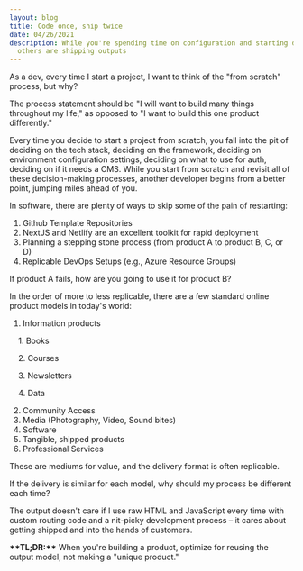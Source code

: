 ```yaml
---
layout: blog
title: Code once, ship twice
date: 04/26/2021
description: While you're spending time on configuration and starting decisions,
  others are shipping outputs
---
```

As a dev, every time I start a project, I want to think of the "from scratch" process, but why?

The process statement should be "I will want to build many things throughout my life," as opposed to "I want to build this one product differently."

Every time you decide to start a project from scratch, you fall into the pit of deciding on the tech stack, deciding on the framework, deciding on environment configuration settings, deciding on what to use for auth, deciding on if it needs a CMS. While you start from scratch and revisit all of these decision-making processes, another developer begins from a better point, jumping miles ahead of you.

In software, there are plenty of ways to skip some of the pain of restarting:

1. Github Template Repositories
2. NextJS and Netlify are an excellent toolkit for rapid deployment
3. Planning a stepping stone process (from product A to product B, C, or D)
4. Replicable DevOps Setups (e.g., Azure Resource Groups)

If product A fails, how are you going to use it for product B?

In the order of more to less replicable, there are a few standard online product models in today's world:

1. Information products

    1. Books

    2. Courses

    3. Newsletters

    4. Data

2. Community Access
3. Media (Photography, Video, Sound bites)
4. Software
5. Tangible, shipped products
6. Professional Services

These are mediums for value, and the delivery format is often replicable.

If the delivery is similar for each model, why should my process be different each time?

The output doesn't care if I use raw HTML and JavaScript every time with custom routing code and a nit-picky development process – it cares about getting shipped and into the hands of customers.

**\*\*TL;DR:\*\*** When you're building a product, optimize for reusing the output model, not making a "unique product."